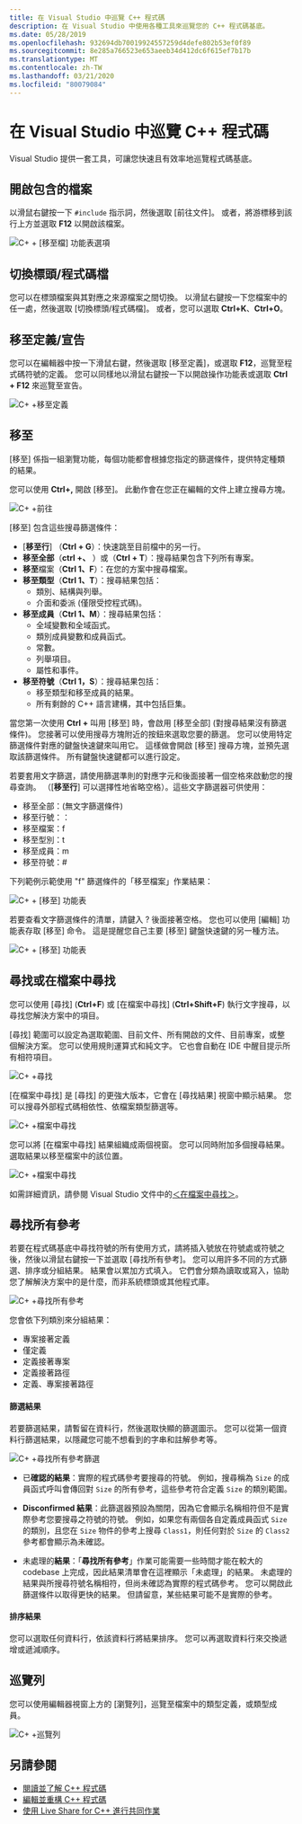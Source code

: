```yaml
---
title: 在 Visual Studio 中巡覽 C++ 程式碼
description: 在 Visual Studio 中使用各種工具來巡覽您的 C++ 程式碼基底。
ms.date: 05/28/2019
ms.openlocfilehash: 932694db70019924557259d4defe802b53ef0f89
ms.sourcegitcommit: 8e285a766523e653aeeb34d412dc6f615ef7b17b
ms.translationtype: MT
ms.contentlocale: zh-TW
ms.lasthandoff: 03/21/2020
ms.locfileid: "80079084"
---
```

# <a name="navigate-c-code-in-visual-studio"></a>在 Visual Studio 中巡覽 C++ 程式碼

Visual Studio 提供一套工具，可讓您快速且有效率地巡覽程式碼基底。

## <a name="open-an-included-file"></a>開啟包含的檔案

以滑鼠右鍵按一下 `#include` 指示詞，然後選取 [前往文件]。 或者，將游標移到該行上方並選取 **F12** 以開啟該檔案。

![C&#43; &#43; [移至檔] 功能表選項](../ide/media/go-to-document.png "前往檔")

## <a name="toggle-headercode-file"></a>切換標頭/程式碼檔

您可以在標頭檔案與其對應之來源檔案之間切換。 以滑鼠右鍵按一下您檔案中的任一處，然後選取 [切換標頭/程式碼檔]。 或者，您可以選取 **Ctrl+K**、**Ctrl+O**。

## <a name="go-to-definitiondeclaration"></a>移至定義/宣告

您可以在編輯器中按一下滑鼠右鍵，然後選取 [移至定義]，或選取 **F12**，巡覽至程式碼符號的定義。 您可以同樣地以滑鼠右鍵按一下以開啟操作功能表或選取 **Ctrl + F12** 來巡覽至宣告。

![C&#43; &#43;移至定義](../ide/media/go-to-def.png "移至定義")

## <a name="go-to"></a>移至

[移至] 係指一組瀏覽功能，每個功能都會根據您指定的篩選條件，提供特定種類的結果。

您可以使用 **Ctrl+,** 開啟 [移至]。 此動作會在您正在編輯的文件上建立搜尋方塊。

![C&#43; &#43;前往](../ide/media/go-to-cpp.png "移至")

[移至] 包含這些搜尋篩選條件：

- [**移至行**] （**Ctrl + G**）：快速跳至目前檔中的另一行。
- **移至全部**（**ctrl +、** ）或（**Ctrl + T**）：搜尋結果包含下列所有專案。
- **移至**檔案（**Ctrl 1、F**）：在您的方案中搜尋檔案。
- **移至類型**（**Ctrl 1、T**）：搜尋結果包括：
  - 類別、結構與列舉。
  - 介面和委派 (僅限受控程式碼)。
- **移至成員**（**Ctrl 1、M**）：搜尋結果包括：
  - 全域變數和全域函式。
  - 類別成員變數和成員函式。
  - 常數。
  - 列舉項目。
  - 屬性和事件。
- **移至符號**（**Ctrl 1，S**）：搜尋結果包括：
  - 移至類型和移至成員的結果。
  - 所有剩餘的 C++ 語言建構，其中包括巨集。

當您第一次使用 **Ctrl +** 叫用 [移至] 時，會啟用 [移至全部] (對搜尋結果沒有篩選條件)。 您接著可以使用搜尋方塊附近的按鈕來選取您要的篩選。 您可以使用特定篩選條件對應的鍵盤快速鍵來叫用它。 這樣做會開啟 [移至] 搜尋方塊，並預先選取該篩選條件。 所有鍵盤快速鍵都可以進行設定。

若要套用文字篩選，請使用篩選準則的對應字元和後面接著一個空格來啟動您的搜尋查詢。 （[**移至行**] 可以選擇性地省略空格）。這些文字篩選器可供使用：

- 移至全部：(無文字篩選條件)
- 移至行號：：
- 移至檔案：f
- 移至型別：t
- 移至成員：m
- 移至符號：#

下列範例示範使用 "f" 篩選條件的「移至檔案」作業結果：

![C&#43; &#43; [移至] 功能表](../ide/media/vs2017-go-to-results.png "移至功能表")

若要查看文字篩選條件的清單，請鍵入 ? 後面接著空格。 您也可以使用 [編輯] 功能表存取 [移至] 命令。 這是提醒您自己主要 [移至] 鍵盤快速鍵的另一種方法。

![C&#43; &#43; [移至] 功能表](../ide/media/go-to-menu-cpp.png "移至功能表")

## <a name="find-or-find-in-files"></a>尋找或在檔案中尋找

您可以使用 [尋找] \(**Ctrl+F**\) 或 [在檔案中尋找] \(**Ctrl+Shift+F**\) 執行文字搜尋，以尋找您解決方案中的項目。

[尋找] 範圍可以設定為選取範圍、目前文件、所有開啟的文件、目前專案，或整個解決方案。 您可以使用規則運算式和純文字。 它也會自動在 IDE 中醒目提示所有相符項目。

![C&#43; &#43;尋找](../ide/media/find-cpp.png "Find")

[在檔案中尋找] 是 [尋找] 的更強大版本，它會在 [尋找結果] 視窗中顯示結果。 您可以搜尋外部程式碼相依性、依檔案類型篩選等。

![C&#43; &#43;檔案中尋找](../ide/media/find-in-files-cpp.png "檔案中尋找")

您可以將 [在檔案中尋找] 結果組織成兩個視窗。 您可以同時附加多個搜尋結果。 選取結果以移至檔案中的該位置。

![C&#43; &#43;檔案中尋找](../ide/media/vs2017-find-in-files-results.png "檔案中尋找")

如需詳細資訊，請參閱 Visual Studio 文件中的[＜在檔案中尋找＞](/visualstudio/ide/find-in-files)。

## <a name="find-all-references"></a>尋找所有參考

若要在程式碼基底中尋找符號的所有使用方式，請將插入號放在符號處或符號之後，然後以滑鼠右鍵按一下並選取 [尋找所有參考]。 您可以用許多不同的方式篩選、排序或分組結果。 結果會以累加方式填入。 它們會分類為讀取或寫入，協助您了解解決方案中的是什麼，而非系統標頭或其他程式庫。

![C&#43; &#43;尋找所有參考](../ide/media/find-all-references-results-cpp.png "尋找所有參考")

您會依下列類別來分組結果：

- 專案接著定義
- 僅定義
- 定義接著專案
- 定義接著路徑
- 定義、專案接著路徑

#### <a name="filter-results"></a>篩選結果

若要篩選結果，請暫留在資料行，然後選取快顯的篩選圖示。 您可以從第一個資料行篩選結果，以隱藏您可能不想看到的字串和註解參考等。

![C&#43; &#43;尋找所有參考篩選](../ide/media/find-all-references-filters-cpp.png "尋找所有參考篩選")

- 已**確認的結果**：實際的程式碼參考要搜尋的符號。 例如，搜尋稱為 `Size` 的成員函式呼叫會傳回對 `Size` 的所有參考，這些參考符合定義 `Size` 的類別範圍。

- **Disconfirmed 結果**：此篩選器預設為關閉，因為它會顯示名稱相符但不是實際參考您要搜尋之符號的符號。 例如，如果您有兩個各自定義成員函式 `Size` 的類別，且您在 `Size` 物件的參考上搜尋 `Class1`，則任何對於 `Size` 的 `Class2` 參考都會顯示為未確認。

- 未處理的**結果**：「**尋找所有參考**」作業可能需要一些時間才能在較大的 codebase 上完成，因此結果清單會在這裡顯示「未處理」的結果。 未處理的結果與所搜尋符號名稱相符，但尚未確認為實際的程式碼參考。 您可以開啟此篩選條件以取得更快的結果。 但請留意，某些結果可能不是實際的參考。

#### <a name="sort-results"></a>排序結果

您可以選取任何資料行，依該資料行將結果排序。 您可以再選取資料行來交換遞增或遞減順序。

## <a name="navigation-bar"></a>巡覽列

您可以使用編輯器視窗上方的 [瀏覽列]，巡覽至檔案中的類型定義，或類型成員。

![C&#43; &#43;巡覽列](../ide/media/navbar-cpp.png "巡覽列")

## <a name="see-also"></a>另請參閱

- [閱讀並了解 C++ 程式碼](read-and-understand-code-cpp.md)</br>
- [編輯並重構 C++ 程式碼](read-and-understand-code-cpp.md)</br>
- [使用 Live Share for C++ 進行共同作業](live-share-cpp.md)
